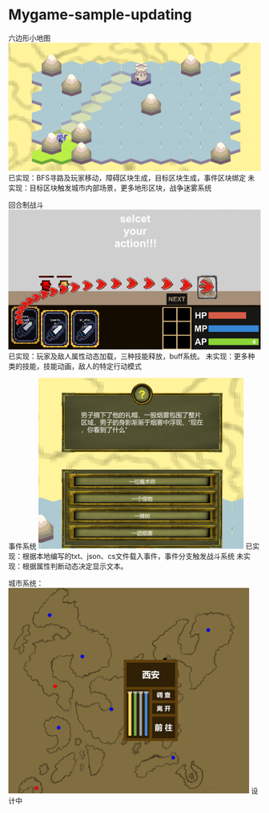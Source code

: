 
# Mygame-sample-updating
六边形小地图
![0](https://github.com/YoruAria/Mygame-sample-updating/blob/master/t1.png)
已实现：BFS寻路及玩家移动，障碍区块生成，目标区块生成，事件区块绑定
未实现：目标区块触发城市内部场景，更多地形区块，战争迷雾系统

回合制战斗
![0](https://github.com/YoruAria/Mygame-sample-updating/blob/master/t5.png)
已实现：玩家及敌人属性动态加载，三种技能释放，buff系统。
未实现：更多种类的技能，技能动画，敌人的特定行动模式

事件系统
![0](https://github.com/YoruAria/Mygame-sample-updating/blob/master/t3.png)
已实现：根据本地编写的txt、json、cs文件载入事件，事件分支触发战斗系统
未实现：根据属性判断动态决定显示文本。

城市系统：
![0](https://github.com/YoruAria/Mygame-sample-updating/blob/master/t4.png)
设计中
